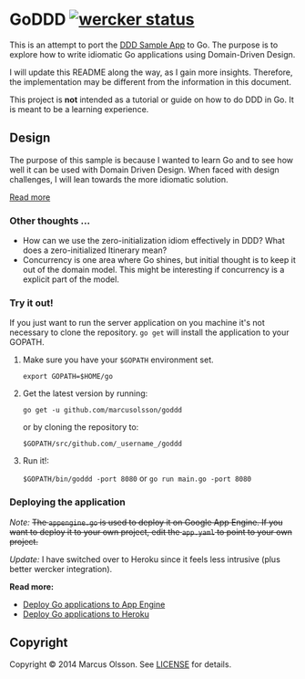 # GoDDD [![wercker status](https://app.wercker.com/status/4622d397d47d1fa763372d7772722603/s/master "wercker status")](https://app.wercker.com/project/bykey/4622d397d47d1fa763372d7772722603)

This is an attempt to port the [DDD Sample App](http://dddsample.sourceforge.net/) to Go. The purpose is to explore how to write idiomatic Go applications using Domain-Driven Design.

I will update this README along the way, as I gain more insights. Therefore, the implementation may be different from the information in this document.

This project is __not__ intended as a tutorial or guide on how to do DDD in Go. It is meant to be a learning experience.

## Design

The purpose of this sample is because I wanted to learn Go and to see how well it can be used with Domain Driven Design. When faced with design challenges, I will lean towards the more idiomatic solution.

[Read more](https://gist.github.com/marcusolsson)

### Other thoughts ...

- How can we use the zero-initialization idiom effectively in DDD? What does a zero-initialized Itinerary mean?
- Concurrency is one area where Go shines, but initial thought is to keep it out of the domain model. This might be interesting if concurrency is a explicit part of the model.

### Try it out!

If you just want to run the server application on you machine it's not necessary to clone the repository. `go get` will install the application to your GOPATH. 

1. Make sure you have your `$GOPATH` environment set.

    `export GOPATH=$HOME/go`

2. Get the latest version by running:

    `go get -u github.com/marcusolsson/goddd`

    or by cloning the repository to:
    
    `$GOPATH/src/github.com/_username_/goddd`

3. Run it!:

    `$GOPATH/bin/goddd -port 8080` or `go run main.go -port 8080`

### Deploying the application

_Note:_ ~~The `appengine.go` is used to deploy it on Google App Engine. If you want to deploy it to your own project, edit the `app.yaml` to point to your own project.~~ 

_Update:_ I have switched over to Heroku since it feels less intrusive (plus better wercker integration).

__Read more:__

- [Deploy Go applications to App Engine](https://cloud.google.com/appengine/docs/go/)
- [Deploy Go applications to Heroku](http://blog.wercker.com/2013/07/10/deploying-golang-to-heroku.html)

## Copyright

Copyright © 2014 Marcus Olsson. See [LICENSE](LICENSE) for details.
